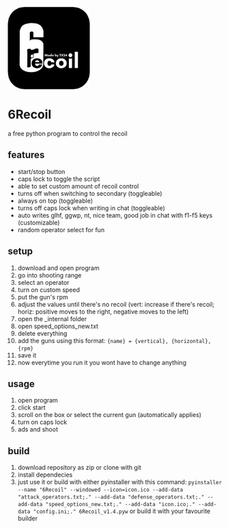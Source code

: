 <img src="/6Recoil.png?raw=true" width="192" />

# 6Recoil
a free python program to control the recoil

## features
- start/stop button
- caps lock to toggle the script
- able to set custom amount of recoil control
- turns off when switching to secondary (toggleable)
- always on top (toggleable)
- turns off caps lock when writing in chat (toggleable)
- auto writes glhf, ggwp, nt, nice team, good job in chat with f1-f5 keys (customizable)
- random operator select for fun

## setup
1. download and open program
2. go into shooting range
3. select an operator
4. turn on custom speed
5. put the gun's rpm
6. adjust the values until there's no recoil (vert: increase if there's recoil; horiz: positive moves to the right, negative moves to the left)
7. open the _internal folder
8. open speed_options_new.txt
9. delete everything
10. add the guns using this format: `{name} = {vertical}, {horizontal}, {rpm}`
12. save it
13. now everytime you run it you wont have to change anything

## usage
1. open program
2. click start
3. scroll on the box or select the current gun (automatically applies)
4. turn on caps lock
5. ads and shoot

## build
1. download repository as zip or clone with git
2. install dependecies
3. just use it or build with either pyinstaller with this command: `pyinstaller --name "6Recoil" --windowed --icon=icon.ico --add-data "attack_operators.txt;." --add-data "defense_operators.txt;." --add-data "speed_options_new.txt;." --add-data "icon.ico;." --add-data "config.ini;." 6Recoil_v1.4.pyw` or build it with your favourite builder
